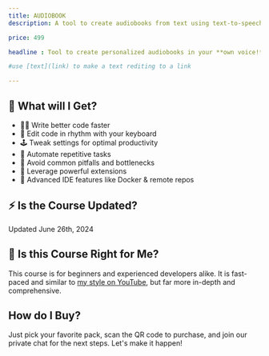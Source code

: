 ```yaml
---
title: AUDIOBOOK
description: A tool to create audiobooks from text using text-to-speech.

price: 499

headline : Tool to create personalized audiobooks in your **own voice!** Add custom audio effects and background music to transform any text into an engaging auditory experience using [**RVC Real-Time Voice Cloning**](https://www.youtube.com/c/Fireship) and [**TTS Text-to-Speech**](https://www.youtube.com/c/Fireship). 

#use [text](link) to make a text rediting to a link 

---
```


## 🎁 What will I Get?

- 👨‍🎤 Write better code faster
- 🎹 Edit code in rhythm with your keyboard
- 🕹️ Tweak settings for optimal productivity
- 🤖 Automate repetitive tasks 
- 🦺 Avoid common pitfalls and bottlenecks
- 🎨 Leverage powerful extensions
- 🚀 Advanced IDE features like Docker & remote repos



## ⚡ Is the Course Updated?

Updated June 26th, 2024

## 🤔 Is this Course Right for Me?

This course is for beginners and experienced developers alike. It is fast-paced and similar to [my style on YouTube](https://www.youtube.com/c/Fireship), but far more in-depth and comprehensive. 

## How do I Buy?

Just pick your favorite pack, scan the QR code to purchase, and join our private chat for the next steps. Let's make it happen!


